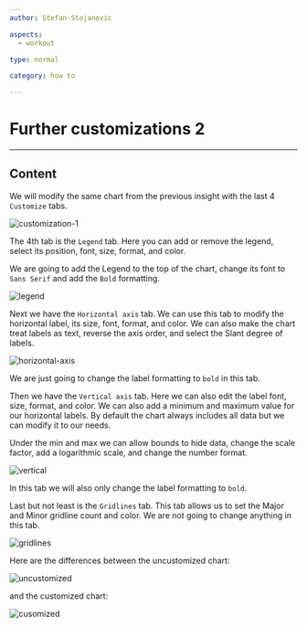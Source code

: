 ```yaml
---
author: Stefan-Stojanovic

aspects:
  - workout

type: normal

category: how to

---
```


# Further customizations 2

---
## Content

We will modify the same chart from the previous insight with the last 4 `Customize` tabs.

![customization-1](https://img.enkipro.com/227c843860c60bb62288a9546c1d067b.png)

The 4th tab is the `Legend` tab. Here you can add or remove the legend, select its position, font, size, format, and color.

We are going to add the Legend to the top of the chart, change its font to `Sans Serif` and add the `Bold` formatting.

![legend](https://img.enkipro.com/3af131f04ab23f8f0048ca597358558b.png)

Next we have the `Horizontal axis` tab. We can use this tab to modify the horizontal label, its size, font, format, and color. We can also make the chart treat labels as text, reverse the axis order, and select the Slant degree of labels.

![horizontal-axis](https://img.enkipro.com/32939d1aa850f37458c5528f599e72fe.png)

We are just going to change the label formatting to `bold` in this tab.

Then we have the `Vertical axis` tab. Here we can also edit the label font, size, format, and color. We can also add a minimum and maximum value for our horizontal labels. By default the chart always includes all data but we can modify it to our needs.

Under the min and max we can allow bounds to hide data, change the scale factor, add a logarithmic scale, and change the number format.

![vertical](https://img.enkipro.com/e3bd12da4f4864f2526bf3c88a7801aa.png)

In this tab we will also only change the label formatting to `bold`.

Last but not least is the `Gridlines` tab. This tab allows us to set the Major and Minor gridline count and color. We are not going to change anything in this tab.

![gridlines](https://img.enkipro.com/dd044652492433e9acbe3334a3d3b033.png)

Here are the differences between the uncustomized chart:

![uncustomized](https://img.enkipro.com/f521450382c5eab303d5c64dba490283.png)

and the customized chart:

![cusomized](https://img.enkipro.com/f973d027642252efaf29171e82e8e828.png)
